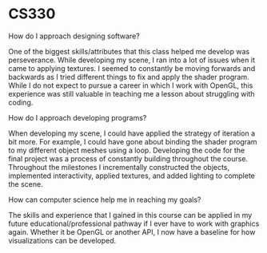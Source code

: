 # CS330
How do I approach designing software?

One of the biggest skills/attributes that this class helped me develop was perseverance. While developing my scene, I ran into a lot of issues when it came to applying textures. I seemed to constantly be moving forwards and backwards as I tried different things to fix and apply the shader program. While I do not expect to pursue a career in which I work with OpenGL, this experience was still valuable in teaching me a lesson about struggling with coding.



How do I approach developing programs?

When developing my scene, I could have applied the strategy of iteration a bit more. For example, I could have gone about binding the shader program to my different object meshes using a loop. Developing the code for the final project was a process of constantly building throughout the course. Throughout the milestones I incrementally constructed the objects, implemented interactivity, applied textures, and added lighting to complete the scene.



How can computer science help me in reaching my goals?

The skills and experience that I gained in this course can be applied in my future educational/professional pathway if I ever have to work with graphics again. Whether it be OpenGL or another API, I now have a baseline for how visualizations can be developed.
